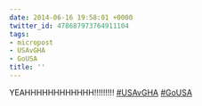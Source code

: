 ```yaml
---
date: 2014-06-16 19:58:01 +0000
twitter_id: 478687973764911104
tags:
- micropost
- USAvGHA
- GoUSA
title: ''
---
```


YEAHHHHHHHHHHHH!!!!!!!!! [#USAvGHA](https://twitter.com/hashtag/USAvGHA) [#GoUSA](https://twitter.com/hashtag/GoUSA)
